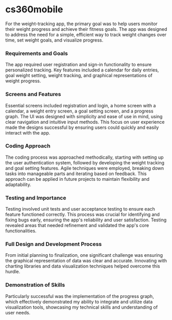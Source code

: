 # cs360mobile
For the weight-tracking app, the primary goal was to help users monitor their weight progress and achieve their fitness goals. The app was designed to address the need for a simple, efficient way to track weight changes over time, set weight goals, and visualize progress.

### Requirements and Goals
The app required user registration and sign-in functionality to ensure personalized tracking. Key features included a calendar for daily entries, goal weight setting, weight tracking, and graphical representations of weight progress.

### Screens and Features
Essential screens included registration and login, a home screen with a calendar, a weight entry screen, a goal setting screen, and a progress graph. The UI was designed with simplicity and ease of use in mind, using clear navigation and intuitive input methods. This focus on user experience made the designs successful by ensuring users could quickly and easily interact with the app.

### Coding Approach
The coding process was approached methodically, starting with setting up the user authentication system, followed by developing the weight tracking and goal setting features. Agile techniques were employed, breaking down tasks into manageable parts and iterating based on feedback. This approach can be applied in future projects to maintain flexibility and adaptability.

### Testing and Importance
Testing involved unit tests and user acceptance testing to ensure each feature functioned correctly. This process was crucial for identifying and fixing bugs early, ensuring the app's reliability and user satisfaction. Testing revealed areas that needed refinement and validated the app's core functionalities.

### Full Design and Development Process
From initial planning to finalization, one significant challenge was ensuring the graphical representation of data was clear and accurate. Innovating with charting libraries and data visualization techniques helped overcome this hurdle.

### Demonstration of Skills
Particularly successful was the implementation of the progress graph, which effectively demonstrated my ability to integrate and utilize data visualization tools, showcasing my technical skills and understanding of user needs.
